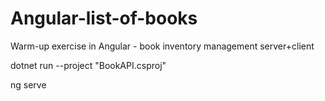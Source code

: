 # Angular-list-of-books
Warm-up exercise in Angular - book inventory management server+client


dotnet run --project "BookAPI.csproj"

ng serve
